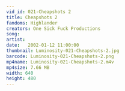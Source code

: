 ```yaml
---
vid_id: 021-Cheapshots 2
title: Cheapshots 2
fandoms: Highlander
creators: One Sick Fuck Productions
song: 
artist: 
date:   2002-01-12 11:00:00
thumbnail: Luminosity-021-Cheapshots-2.jpg
barcode: Luminosity-021-Cheapshots-2.png
mp4name: Luminosity-021-Cheapshots-2.m4v
mp4size: 7.66 MB
width: 640
height: 480
---
```



  